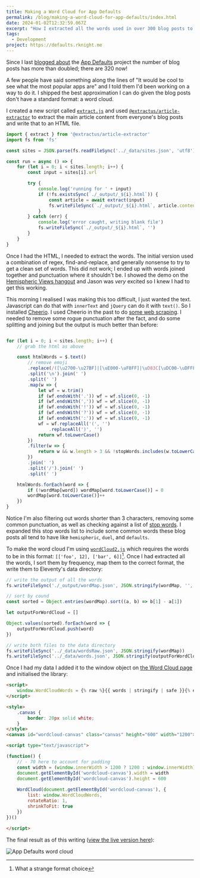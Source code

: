 ```yaml
---
title: Making a Word Cloud for App Defaults
permalink: /blog/making-a-word-cloud-for-app-defaults/index.html
date: 2024-01-02T12:32:59.067Z
excerpt: "How I extracted all the words used in over 300 blog posts to make a word cloud"
tags:
  - Development
project: https://defaults.rknight.me
---
```


Since I last [blogged about](https://rknight.me/blog/so-many-default-apps/) the [App Defaults](https://defaults.rknight.me/) project the number of blog posts has more than doubled; there are 320 now!

A few people have said something along the lines of "It would be cool to see what the most popular apps are" and I told them I'd been working on a way to do it. I shipped the best approximation I can do given the blog posts don't have a standard format: a word cloud.

I created a new script called [`extract.js`](https://github.com/rknightuk/app-defaults/blob/main/_wordcloud/extract.js) and used [`@extractus/article-extractor`](https://github.com/extractus/article-extractor) to extract the main article content from everyone's blog posts and write that to an HTML file.

```js
import { extract } from '@extractus/article-extractor'
import fs from 'fs'

const sites = JSON.parse(fs.readFileSync('../_data/sites.json', 'utf8'))

const run = async () => {
    for (let i = 0; i < sites.length; i++) {
        const input = sites[i].url

        try {
            console.log('running for ' + input)
            if (!fs.existsSync(`./_output/_${i}.html`)) {
                const article = await extract(input)
                fs.writeFileSync(`./_output/_${i}.html`, article.content)
            }
        } catch (err) {
            console.log('error caught, writing blank file')
            fs.writeFileSync(`./_output/_${i}.html`, '')
        }
    }
}
```

Once I had the HTML, I needed to extract the words. The initial version used a combination of regex, find-and-replace, and generally nonsense to try to get a clean set of words. This did not work; I ended up with words joined together and punctuation where it shouldn't be. I showed the demo on the [Hemispheric Views hangout](https://www.youtube.com/live/uMtl7hxBOJA?si=6Xr0wjxWX3e9G5dU&t=20064) and Jason was _very_ excited so I knew I had to get this working.

This morning I realised I was making this too difficult, I just wanted the text. Javascript can do that with `innerText` and `jQuery` can do it with `text()`. So I installed [Cheerio](https://www.npmjs.com/package/cheerio). I used Cheerio in the past to do [some web scraping](https://rknight.me/blog/web-scraping-with-node-and-cheerio/). I needed to remove some rogue punctuation after the fact, and do some splitting and joining but the output is much better than before:

```js

for (let i = 0; i < sites.length; i++) {
    // grab the html as above

    const htmlWords = $.text()
        // remove emoji
        .replace(/([\u2700-\u27BF]|[\uE000-\uF8FF]|\uD83C[\uDC00-\uDFFF]|\uD83D[\uDC00-\uDFFF]|[\u2011-\u26FF]|\uD83E[\uDD10-\uDDFF])/g, '')
        .split('\n').join(' ')
        .split(' ')
        .map(w => {
            let wf = w.trim()
            if (wf.endsWith('.')) wf = wf.slice(0, -1)
            if (wf.endsWith(',')) wf = wf.slice(0, -1)
            if (wf.endsWith('!')) wf = wf.slice(0, -1)
            if (wf.endsWith('?')) wf = wf.slice(0, -1)
            if (wf.endsWith(':')) wf = wf.slice(0, -1)
            wf = wf.replaceAll('(', '')
                .replaceAll(')', '')
            return wf.toLowerCase()
        })
        .filter(w => {
            return w && w.length > 3 && !stopWords.includes(w.toLowerCase())
        })
        .join(' ')
        .split('/').join(' ')
        .split(' ')

    htmlWords.forEach(word => {
        if (!wordMap[word]) wordMap[word.toLowerCase()] = 0
        wordMap[word.toLowerCase()]++  
    })
}
```

Notice I'm also filtering out words shorter than 3 characters, removing some common punctuation, as well as checking against a list of [stop words](https://en.wikipedia.org/wiki/Stop_word). I expanded this stop words list to include some common words these blog posts all tend to have like `hemispheric`, `duel`, and `defaults`.

To make the word cloud I'm using [`wordCloud2.js`](https://github.com/timdream/wordcloud2.js/?tab=readme-ov-file) which requires the words to be in this format: `[['foo', 12], ['bar', 6]]`[^1]. Once I had extracted all the words, I sort them by frequency, map them to the correct format, the write them to Eleventy's data directory:

```js
// write the output of all the words
fs.writeFileSync('./_output/wordMap.json', JSON.stringify(wordMap, '', 2))

// sort by cound
const sorted = Object.entries(wordMap).sort((a, b) => b[1] - a[1])

let outputForWordCloud = []

Object.values(sorted).forEach(word => {
    outputForWordCloud.push(word)
})

// write both files to the data directory
fs.writeFileSync('../_data/wordsRaw.json', JSON.stringify(wordMap))
fs.writeFileSync('../_data/words.json', JSON.stringify(outputForWordCloud))
```

Once I had my data I added it to the window object on [the Word Cloud page](https://defaults.rknight.me/wordcloud/) and initialised the library:

```html
<script>
    window.WordCloudWords = {% raw %}{{ words | stringify | safe }}{% endraw %}
</script>

<style>
    .canvas {
        border: 20px solid white;
    }
</style>
<canvas id="wordcloud-canvas" class="canvas" height="600" width="1200"></canvas>

<script type="text/javascript">

(function() {
    // - 70 here to account for padding
    const width = (window.innerWidth > 1200 ? 1200 : window.innerWidth) - 70
    document.getElementById('wordcloud-canvas').width = width
    document.getElementById('wordcloud-canvas').height = 600
       
    WordCloud(document.getElementById('wordcloud-canvas'), { 
        list: window.WordCloudWords, 
        rotateRatio: 1, 
        shrinkToFit: true 
    })
})()
    
</script>
```

The final result as of this writing ([view the live version here](https://defaults.rknight.me/wordcloud/)):

![App Defaults word cloud](https://cdn.rknight.me/site/app-defaults-word-cloud.jpg)

[^1]: What a strange format choice